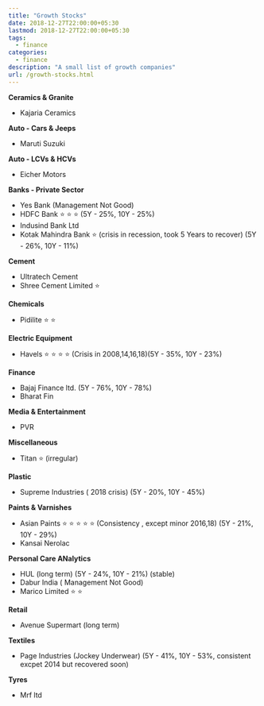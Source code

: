 ```yaml
---
title: "Growth Stocks"
date: 2018-12-27T22:00:00+05:30
lastmod: 2018-12-27T22:00:00+05:30
tags:
  - finance
categories:
  - finance
description: "A small list of growth companies"
url: /growth-stocks.html
---
```


**Ceramics & Granite**

 * Kajaria Ceramics

**Auto - Cars & Jeeps**

 * Maruti Suzuki

**Auto - LCVs & HCVs**

 * Eicher Motors

**Banks - Private Sector**

 * Yes Bank (Management Not Good)
 * HDFC Bank :star: :star: :star: (5Y - 25%, 10Y - 25%)
 * Indusind Bank Ltd
 * Kotak Mahindra Bank :star: (crisis in recession, took 5 Years to recover) (5Y - 26%, 10Y - 11%)

**Cement**

 * Ultratech Cement
 * Shree Cement Limited :star:

**Chemicals**

 * Pidilite :star: :star:

**Electric Equipment**

 * Havels :star: :star: :star: :star: (Crisis in 2008,14,16,18)(5Y - 35%, 10Y - 23%)

**Finance**

 * Bajaj Finance ltd. (5Y - 76%, 10Y - 78%)
 * Bharat Fin

**Media & Entertainment**

 * PVR

**Miscellaneous**

 * Titan :star: (irregular)

**Plastic**

 * Supreme Industries ( 2018 crisis) (5Y - 20%, 10Y - 45%)

**Paints & Varnishes**

 * Asian Paints :star: :star: :star: :star: :star: (Consistency , except minor 2016,18) (5Y - 21%, 10Y - 29%)
 * Kansai Nerolac

**Personal Care ANalytics**

 * HUL (long term) (5Y - 24%, 10Y - 21%) (stable)
 * Dabur India ( Management Not Good)
 * Marico Limited :star: :star: 

**Retail**

 * Avenue Supermart (long term)

**Textiles**

 * Page Industries (Jockey Underwear) (5Y - 41%, 10Y - 53%, consistent excpet 2014 but recovered soon) 

**Tyres**

 * Mrf ltd
